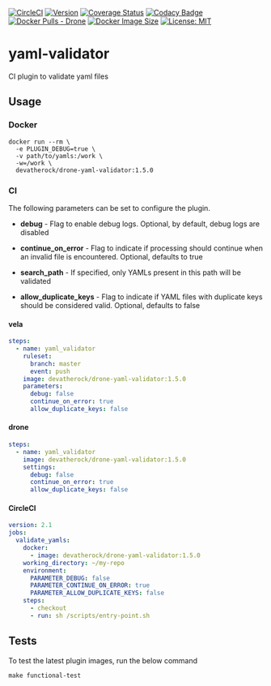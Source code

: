 [![CircleCI](https://circleci.com/gh/devatherock/drone-yaml-validator.svg?style=svg)](https://circleci.com/gh/devatherock/drone-yaml-validator)
[![Version](https://img.shields.io/docker/v/devatherock/drone-yaml-validator?sort=semver)](https://hub.docker.com/r/devatherock/drone-yaml-validator/)
[![Coverage Status](https://coveralls.io/repos/github/devatherock/drone-yaml-validator/badge.svg?branch=master)](https://coveralls.io/github/devatherock/drone-yaml-validator?branch=master)
[![Codacy Badge](https://app.codacy.com/project/badge/Grade/eee25e47d4104a20894d2a0f8f35d2fd)](https://www.codacy.com/gh/devatherock/drone-yaml-validator/dashboard?utm_source=github.com&amp;utm_medium=referral&amp;utm_content=devatherock/drone-yaml-validator&amp;utm_campaign=Badge_Grade)
[![Docker Pulls - Drone](https://img.shields.io/docker/pulls/devatherock/drone-yaml-validator.svg)](https://hub.docker.com/r/devatherock/drone-yaml-validator/)
[![Docker Image Size](https://img.shields.io/docker/image-size/devatherock/drone-yaml-validator.svg?sort=date)](https://hub.docker.com/r/devatherock/drone-yaml-validator/)
[![License: MIT](https://img.shields.io/badge/License-MIT-yellow.svg)](https://opensource.org/licenses/MIT)
# yaml-validator
CI plugin to validate yaml files

## Usage
### Docker

```shell script
docker run --rm \
  -e PLUGIN_DEBUG=true \
  -v path/to/yamls:/work \
  -w=/work \
  devatherock/drone-yaml-validator:1.5.0
```

### CI
The following parameters can be set to configure the plugin.

*   **debug** - Flag to enable debug logs. Optional, by default, debug logs are disabled

*   **continue_on_error** - Flag to indicate if processing should continue when an invalid file is encountered. Optional,
    defaults to true

*   **search_path** - If specified, only YAMLs present in this path will be validated

*   **allow_duplicate_keys** - Flag to indicate if YAML files with duplicate keys should be considered valid. Optional,
    defaults to false

#### vela

```yaml
steps:
  - name: yaml_validator
    ruleset:
      branch: master
      event: push
    image: devatherock/drone-yaml-validator:1.5.0
    parameters:
      debug: false
      continue_on_error: true
      allow_duplicate_keys: false
```

#### drone

```yaml
steps:
  - name: yaml_validator
    image: devatherock/drone-yaml-validator:1.5.0
    settings:
      debug: false
      continue_on_error: true
      allow_duplicate_keys: false
```

#### CircleCI

```yaml
version: 2.1
jobs:
  validate_yamls:
    docker:
      - image: devatherock/drone-yaml-validator:1.5.0
    working_directory: ~/my-repo
    environment:
      PARAMETER_DEBUG: false
      PARAMETER_CONTINUE_ON_ERROR: true
      PARAMETER_ALLOW_DUPLICATE_KEYS: false
    steps:
      - checkout
      - run: sh /scripts/entry-point.sh
```

## Tests
To test the latest plugin images, run the below command

```shell
make functional-test
```
